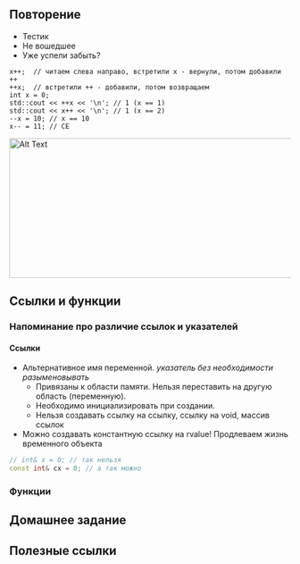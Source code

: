 ## Повторение
  - Тестик
  - Не вошедшее
  - Уже успели забыть?

```с++
x++;  // читаем слева направо, встретили х - вернули, потом добавили ++
++x;  // встретили ++ - добавили, потом возвращаем
int x = 0;
std::cout << ++x << '\n'; // 1 (x == 1)
std::cout << x++ << '\n'; // 1 (x == 2)
--x = 10; // x == 10
x-- = 11; // CE
```
<img src="https://github.com/user-attachments/assets/73bde8a1-3aca-47fa-9e08-ae0f451a9be2" alt="Alt Text" width="600" height="250">

## Ссылки и функции
### Напоминание про различие ссылок и указателей
#### Ссылки
  - Альтернативное имя переменной. _указатель без необходимости разыменовывать_
    - Привязаны к области памяти. Нельзя переставить на другую область (переменную).
    - Необходимо инициализировать при создании.
    - Нельзя создавать ссылку на ссылку, ссылку на void, массив ссылок
  - Можно создавать константную ссылку на rvalue! Продлеваем жизнь временного объекта
```c++
// int& x = 0; // так нельзя
const int& cx = 0; // а так можно
```

### Функции

## Домашнее задание

## Полезные ссылки

